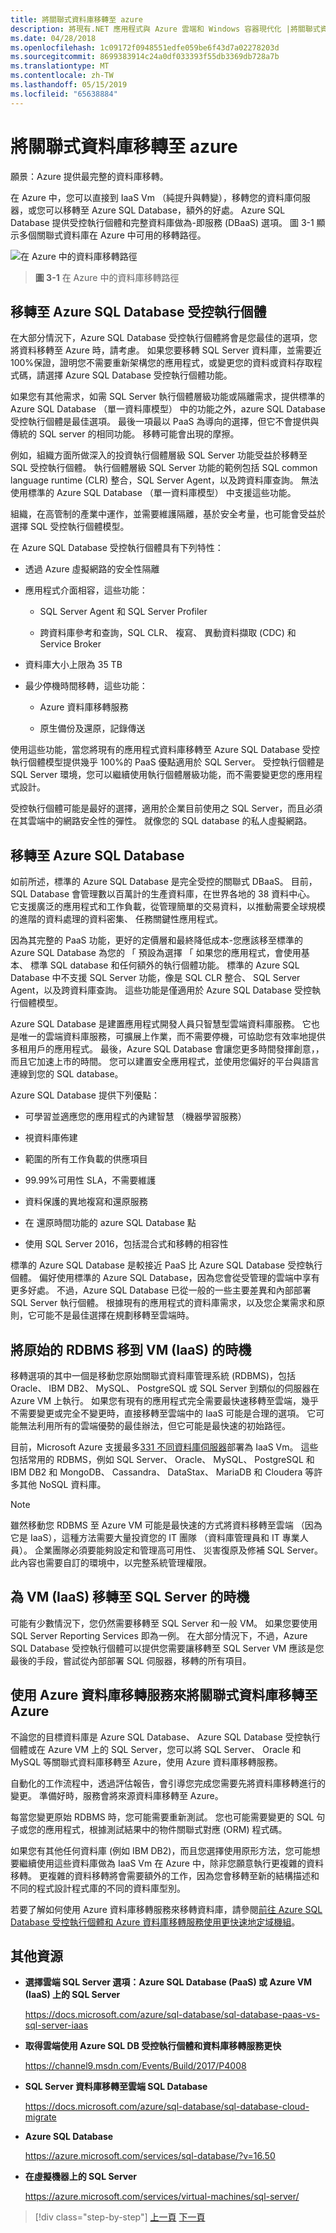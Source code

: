 ```yaml
---
title: 將關聯式資料庫移轉至 azure
description: 將現有.NET 應用程式與 Azure 雲端和 Windows 容器現代化 |將關聯式資料庫移轉至 azure
ms.date: 04/28/2018
ms.openlocfilehash: 1c09172f0948551edfe059be6f43d7a02278203d
ms.sourcegitcommit: 8699383914c24a0df033393f55db3369db728a7b
ms.translationtype: MT
ms.contentlocale: zh-TW
ms.lasthandoff: 05/15/2019
ms.locfileid: "65638884"
---
```

# <a name="migrate-your-relational-databases-to-azure"></a>將關聯式資料庫移轉至 azure

願景：Azure 提供最完整的資料庫移轉。

在 Azure 中，您可以直接到 IaaS Vm （純提升與轉變），移轉您的資料庫伺服器，或您可以移轉至 Azure SQL Database，額外的好處。 Azure SQL Database 提供受控執行個體和完整資料庫做為-即服務 (DBaaS) 選項。 圖 3-1 顯示多個關聯式資料庫在 Azure 中可用的移轉路徑。

![在 Azure 中的資料庫移轉路徑](./media/image3-1.png)

> **圖 3-1** 在 Azure 中的資料庫移轉路徑

## <a name="when-to-migrate-to-azure-sql-database-managed-instance"></a>移轉至 Azure SQL Database 受控執行個體

在大部分情況下，Azure SQL Database 受控執行個體將會是您最佳的選項，您將資料移轉至 Azure 時，請考慮。 如果您要移轉 SQL Server 資料庫，並需要近 100%保證，證明您不需要重新架構您的應用程式，或變更您的資料或資料存取程式碼，請選擇 Azure SQL Database 受控執行個體功能。

如果您有其他需求，如需 SQL Server 執行個體層級功能或隔離需求，提供標準的 Azure SQL Database （單一資料庫模型） 中的功能之外，azure SQL Database 受控執行個體是最佳選項。 最後一項最以 PaaS 為導向的選擇，但它不會提供與傳統的 SQL server 的相同功能。 移轉可能會出現的摩擦。

例如，組織方面所做深入的投資執行個體層級 SQL Server 功能受益於移轉至 SQL 受控執行個體。 執行個體層級 SQL Server 功能的範例包括 SQL common language runtime (CLR) 整合，SQL Server Agent，以及跨資料庫查詢。 無法使用標準的 Azure SQL Database （單一資料庫模型） 中支援這些功能。

組織，在高管制的產業中運作，並需要維護隔離，基於安全考量，也可能會受益於選擇 SQL 受控執行個體模型。

在 Azure SQL Database 受控執行個體具有下列特性：

- 透過 Azure 虛擬網路的安全性隔離

- 應用程式介面相容，這些功能：

  - SQL Server Agent 和 SQL Server Profiler

  - 跨資料庫參考和查詢，SQL CLR、 複寫、 異動資料擷取 (CDC) 和 Service Broker

- 資料庫大小上限為 35 TB

- 最少停機時間移轉，這些功能：

  - Azure 資料庫移轉服務

  - 原生備份及還原，記錄傳送

使用這些功能，當您將現有的應用程式資料庫移轉至 Azure SQL Database 受控執行個體模型提供幾乎 100%的 PaaS 優點適用於 SQL Server。 受控執行個體是 SQL Server 環境，您可以繼續使用執行個體層級功能，而不需要變更您的應用程式設計。

受控執行個體可能是最好的選擇，適用於企業目前使用之 SQL Server，而且必須在其雲端中的網路安全性的彈性。 就像您的 SQL database 的私人虛擬網路。

## <a name="when-to-migrate-to-azure-sql-database"></a>移轉至 Azure SQL Database

如前所述，標準的 Azure SQL Database 是完全受控的關聯式 DBaaS。 目前，SQL Database 會管理數以百萬計的生產資料庫，在世界各地的 38 資料中心。 它支援廣泛的應用程式和工作負載，從管理簡單的交易資料，以推動需要全球規模的進階的資料處理的資料密集、 任務關鍵性應用程式。

因為其完整的 PaaS 功能，更好的定價層和最終降低成本-您應該移至標準的 Azure SQL Database 為您的 「 預設為選擇 「 如果您的應用程式，會使用基本、 標準 SQL database 和任何額外的執行個體功能。 標準的 Azure SQL Database 中不支援 SQL Server 功能，像是 SQL CLR 整合、 SQL Server Agent，以及跨資料庫查詢。 這些功能是僅適用於 Azure SQL Database 受控執行個體模型。

Azure SQL Database 是建置應用程式開發人員只智慧型雲端資料庫服務。 它也是唯一的雲端資料庫服務，可擴展上作業，而不需要停機，可協助您有效率地提供多租用戶的應用程式。 最後，Azure SQL Database 會讓您更多時間發揮創意，，而且它加速上市的時間。 您可以建置安全應用程式，並使用您偏好的平台與語言連線到您的 SQL database。

Azure SQL Database 提供下列優點：

- 可學習並適應您的應用程式的內建智慧 （機器學習服務）

- 視資料庫佈建

- 範圍的所有工作負載的供應項目

- 99.99%可用性 SLA，不需要維護

- 資料保護的異地複寫和還原服務

- 在 還原時間功能的 azure SQL Database 點

- 使用 SQL Server 2016，包括混合式和移轉的相容性

標準的 Azure SQL Database 是較接近 PaaS 比 Azure SQL Database 受控執行個體。 偏好使用標準的 Azure SQL Database，因為您會從受管理的雲端中享有更多好處。 不過，Azure SQL Database 已從一般的一些主要差異和內部部署 SQL Server 執行個體。 根據現有的應用程式的資料庫需求，以及您企業需求和原則，它可能不是最佳選擇在規劃移轉至雲端時。

## <a name="when-to-move-your-original-rdbms-to-a-vm-iaas"></a>將原始的 RDBMS 移到 VM (IaaS) 的時機

移轉選項的其中一個是移動您原始關聯式資料庫管理系統 (RDBMS)，包括 Oracle、 IBM DB2、 MySQL、 PostgreSQL 或 SQL Server 到類似的伺服器在 Azure VM 上執行。 如果您有現有的應用程式完全需要最快速移轉至雲端，幾乎不需要變更或完全不變更時，直接移轉至雲端中的 IaaS 可能是合理的選項。 它可能無法利用所有的雲端優勢的最佳辦法，但它可能是最快速的初始路徑。

目前，Microsoft Azure 支援最多[331 不同資料庫伺服器](https://azuremarketplace.microsoft.com/en-us/marketplace/apps/category/databases?page=1&subcategories=databases-all)部署為 IaaS Vm。 這些包括常用的 RDBMS，例如 SQL Server、 Oracle、 MySQL、 PostgreSQL 和 IBM DB2 和 MongoDB、 Cassandra、 DataStax、 MariaDB 和 Cloudera 等許多其他 NoSQL 資料庫。

> [!NOTE]
> 雖然移動您 RDBMS 至 Azure VM 可能是最快速的方式將資料移轉至雲端 （因為它是 IaaS），這種方法需要大量投資您的 IT 團隊 （資料庫管理員和 IT 專業人員）。 企業團隊必須要能夠設定和管理高可用性、 災害復原及修補 SQL Server。 此內容也需要自訂的環境中，以完整系統管理權限。

## <a name="when-to-migrate-to-sql-server-as-a-vm-iaas"></a>為 VM (IaaS) 移轉至 SQL Server 的時機

可能有少數情況下，您仍然需要移轉至 SQL Server 和一般 VM。 如果您要使用 SQL Server Reporting Services 即為一例。 在大部分情況下，不過，Azure SQL Database 受控執行個體可以提供您需要讓移轉至 SQL Server VM 應該是您最後的手段，嘗試從內部部署 SQL 伺服器，移轉的所有項目。

## <a name="use-azure-database-migration-service-to-migrate-your-relational-databases-to-azure"></a>使用 Azure 資料庫移轉服務來將關聯式資料庫移轉至 Azure 

不論您的目標資料庫是 Azure SQL Database、 Azure SQL Database 受控執行個體或在 Azure VM 上的 SQL Server，您可以將 SQL Server、 Oracle 和 MySQL 等關聯式資料庫移轉至 Azure，使用 Azure 資料庫移轉服務。

自動化的工作流程中，透過評估報告，會引導您完成您需要先將資料庫移轉進行的變更。 準備好時，服務會將來源資料庫移轉至 Azure。

每當您變更原始 RDBMS 時，您可能需要重新測試。 您也可能需要變更的 SQL 句子或您的應用程式，根據測試結果中的物件關聯式對應 (ORM) 程式碼。

如果您有其他任何資料庫 (例如 IBM DB2)，而且您選擇使用原形方法，您可能想要繼續使用這些資料庫做為 IaaS Vm 在 Azure 中，除非您願意執行更複雜的資料移轉。 更複雜的資料移轉將會需要額外的工作，因為您會移轉至新的結構描述和不同的程式設計程式庫的不同的資料庫型別。

若要了解如何使用 Azure 資料庫移轉服務來移轉資料庫，請參閱[前往 Azure SQL Database 受控執行個體和 Azure 資料庫移轉服務使用更快速地定域機組](https://channel9.msdn.com/Events/Build/2017/P4008)。

## <a name="additional-resources"></a>其他資源

- **選擇雲端 SQL Server 選項：Azure SQL Database (PaaS) 或 Azure VM (IaaS) 上的 SQL Server**

    <https://docs.microsoft.com/azure/sql-database/sql-database-paas-vs-sql-server-iaas>

- **取得雲端使用 Azure SQL DB 受控執行個體和資料庫移轉服務更快**

    <https://channel9.msdn.com/Events/Build/2017/P4008>

- **SQL Server 資料庫移轉至雲端 SQL Database**

    <https://docs.microsoft.com/azure/sql-database/sql-database-cloud-migrate>

- **Azure SQL Database**

    <https://azure.microsoft.com/services/sql-database/?v=16.50>

- **在虛擬機器上的 SQL Server**

    <https://azure.microsoft.com/services/virtual-machines/sql-server/>

> [!div class="step-by-step"]
> [上一頁](lift-and-shift-existing-apps-azure-iaas.md)
> [下一頁](modernize-existing-apps-to-cloud-optimized/index.md)
